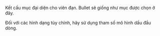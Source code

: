 Kết cấu mục đại diện cho viên đạn. Bullet sẽ giống như mục được chọn ở đây.

Đối với các hình dạng tùy chỉnh, hãy sử dụng tham số mô hình dấu đầu dòng.
